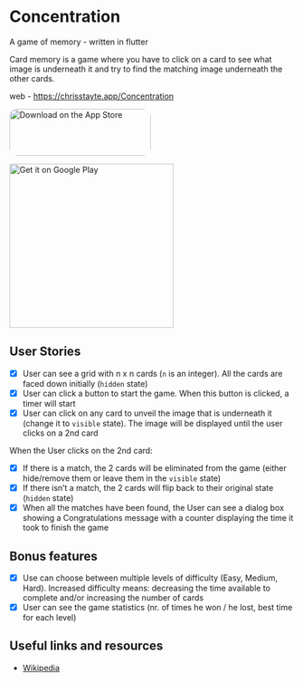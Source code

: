 # Concentration
A game of memory - written in flutter

Card memory is a game where you have to click on a card to see what image is underneath it and try to find the matching image underneath the other cards.

web - https://chrisstayte.app/Concentration

<a href="https://apps.apple.com/us/app/concentration-game-of-memory/id1611268851?itsct=apps_box_badge&amp;itscg=30200" style="display: inline-block; overflow: hidden; border-radius: 13px; width: 250px; height: 83px;"><img src="https://tools.applemediaservices.com/api/badges/download-on-the-app-store/black/en-us?size=250x83&amp;releaseDate=1646006400&h=a22d7834a72eafdbbc38e0d693d85a08" alt="Download on the App Store" style="border-radius: 13px; width: 250px; height: 83px;"></a>

<a href='https://play.google.com/store/apps/details?id=com.chrisstayte.concentration&pcampaignid=pcampaignidMKT-Other-global-all-co-prtnr-py-PartBadge-Mar2515-1'><img style="width: 290px;"  alt='Get it on Google Play' src='https://play.google.com/intl/en_us/badges/static/images/badges/en_badge_web_generic.png'/></a>

## **User Stories**
- [X] User can see a grid with n x n cards (`n` is an integer). All the cards are faced down initially (`hidden` state)
- [X] User can click a button to start the game. When this button is clicked, a timer will start
- [X] User can click on any card to unveil the image that is underneath it (change it to `visible` state). The image will be displayed until the user clicks on a 2nd card

When the User clicks on the 2nd card:

- [X] If there is a match, the 2 cards will be eliminated from the game (either hide/remove them or leave them in the `visible` state)
- [X] If there isn’t a match, the 2 cards will flip back to their original state (`hidden` state)
- [X] When all the matches have been found, the User can see a dialog box showing a Congratulations message with a counter displaying the time it took to finish the game

## **Bonus features**

- [X] Use can choose between multiple levels of difficulty (Easy, Medium, Hard). Increased difficulty means: decreasing the time available to complete and/or increasing the number of cards
- [X] User can see the game statistics (nr. of times he won / he lost, best time for each level)

## **Useful links and resources**

- [Wikipedia](https://en.wikipedia.org/wiki/Concentration_(game))
